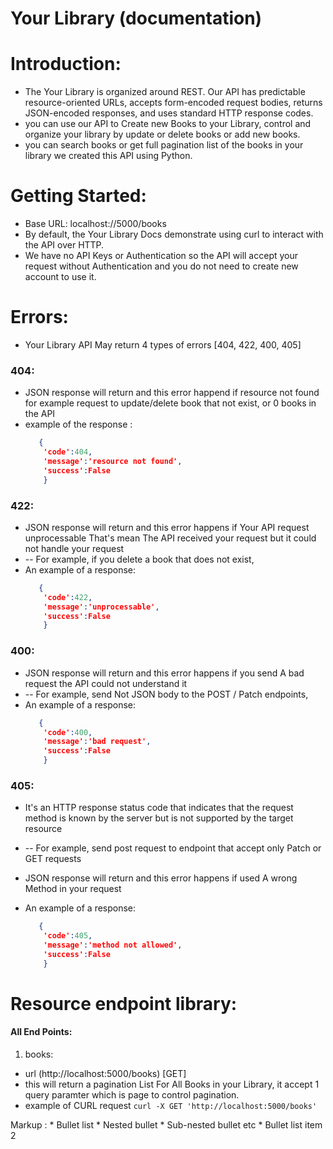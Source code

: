 # Your Library (documentation)

# Introduction:

* The Your Library is organized around REST. Our API has predictable resource-oriented URLs, accepts form-encoded request bodies, returns JSON-encoded responses, and uses standard HTTP response codes.
* you can use our API to Create new Books to your Library, control and organize your library by update or delete books or add new books.
* you can search books or get full pagination list of the books in your library we created this API using Python.


# Getting Started:

* Base URL: localhost://5000/books
* By default, the Your Library Docs demonstrate using curl to interact with the API over HTTP.
* We have no API Keys or Authentication  so the API will accept your request without Authentication and you do not need to create new account to use it.


# Errors:
* Your Library API May return 4 types of errors [404, 422, 400, 405]

### 404:

* JSON response will return and this error happend if resource not found for example request to update/delete book that not exist, or 0 books in the API
* example of the response : 
    ```json
       {
        'code':404,
        'message':'resource not found',
        'success':False
        }
    ```
    
### 422:

* JSON response will return and this error happens if Your API request unprocessable That's mean The API received your request but it could not handle your request
* -- For example, if you delete a book that does not exist, 
* An example of a response: 
    ```json
       {
        'code':422,
        'message':'unprocessable',
        'success':False
        }
    ```
    
### 400:

* JSON response will return and this error happens if you send A bad request the API could not understand it 
* -- For example,  send Not JSON body to the POST / Patch endpoints,
* An example of a response: 
    ```json
       {
        'code':400,
        'message':'bad request',
        'success':False
        }
    ```
    
### 405:
* It's an HTTP response status code that indicates that the request method is known by the server but is not supported by the target resource
* -- For example,  send post request to endpoint that accept only Patch or GET requests
* JSON response will return and this error happens if used A wrong Method in your request 

* An example of a response: 
    ```json
       {
        'code':405,
        'message':'method not allowed',
        'success':False
        }
    ```
    

# Resource endpoint library:

#### All End Points:

1. books:
  * url (http://localhost:5000/books) [GET]
  * this will return a pagination List For All Books in your Library, it accept 1 query paramter which is page to control pagination.
  * example of CURL request ```curl -X GET 'http://localhost:5000/books' ```
  
 Markup : * Bullet list
              * Nested bullet
                  * Sub-nested bullet etc
          * Bullet list item 2  
